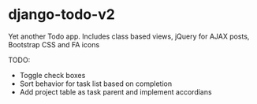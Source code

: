 # django-todo-v2
Yet another Todo app.  Includes class based views, jQuery for AJAX posts, Bootstrap CSS and FA icons

TODO:
- Toggle check boxes
- Sort behavior for task list based on completion
- Add project table as task parent and implement accordians 

